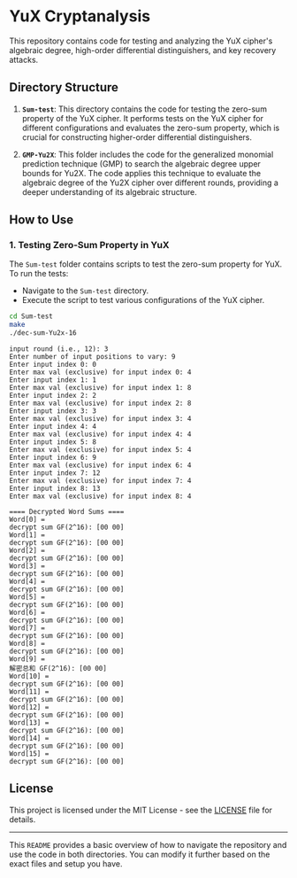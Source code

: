 # YuX Cryptanalysis

This repository contains code for testing and analyzing the YuX cipher's algebraic degree, high-order differential distinguishers, and key recovery attacks.

## Directory Structure

1. **`Sum-test`**: This directory contains the code for testing the zero-sum property of the YuX cipher. It performs tests on the YuX cipher for different configurations and evaluates the zero-sum property, which is crucial for constructing higher-order differential distinguishers.

2. **`GMP-Yu2X`**: This folder includes the code for the generalized monomial prediction technique (GMP) to search the algebraic degree upper bounds for Yu2X. The code applies this technique to evaluate the algebraic degree of the Yu2X cipher over different rounds, providing a deeper understanding of its algebraic structure.

## How to Use

### 1. **Testing Zero-Sum Property in YuX**

The `Sum-test` folder contains scripts to test the zero-sum property for YuX. To run the tests:

* Navigate to the `Sum-test` directory.
* Execute the script to test various configurations of the YuX cipher.

```bash
cd Sum-test
make
./dec-sum-Yu2x-16
```
```
input round (i.e., 12): 3
Enter number of input positions to vary: 9
Enter input index 0: 0
Enter max val (exclusive) for input index 0: 4
Enter input index 1: 1
Enter max val (exclusive) for input index 1: 8
Enter input index 2: 2
Enter max val (exclusive) for input index 2: 8
Enter input index 3: 3
Enter max val (exclusive) for input index 3: 4
Enter input index 4: 4
Enter max val (exclusive) for input index 4: 4
Enter input index 5: 8
Enter max val (exclusive) for input index 5: 4
Enter input index 6: 9
Enter max val (exclusive) for input index 6: 4
Enter input index 7: 12
Enter max val (exclusive) for input index 7: 4
Enter input index 8: 13
Enter max val (exclusive) for input index 8: 4
```
```
==== Decrypted Word Sums ====
Word[0] =
decrypt sum GF(2^16): [00 00]
Word[1] =
decrypt sum GF(2^16): [00 00]
Word[2] =
decrypt sum GF(2^16): [00 00]
Word[3] =
decrypt sum GF(2^16): [00 00]
Word[4] =
decrypt sum GF(2^16): [00 00]
Word[5] =
decrypt sum GF(2^16): [00 00]
Word[6] =
decrypt sum GF(2^16): [00 00]
Word[7] =
decrypt sum GF(2^16): [00 00]
Word[8] =
decrypt sum GF(2^16): [00 00]
Word[9] =
解密总和 GF(2^16): [00 00]
Word[10] =
decrypt sum GF(2^16): [00 00]
Word[11] =
decrypt sum GF(2^16): [00 00]
Word[12] =
decrypt sum GF(2^16): [00 00]
Word[13] =
decrypt sum GF(2^16): [00 00]
Word[14] =
decrypt sum GF(2^16): [00 00]
Word[15] =
decrypt sum GF(2^16): [00 00]
```
## License

This project is licensed under the MIT License - see the [LICENSE](LICENSE) file for details.

---

This `README` provides a basic overview of how to navigate the repository and use the code in both directories. You can modify it further based on the exact files and setup you have.
